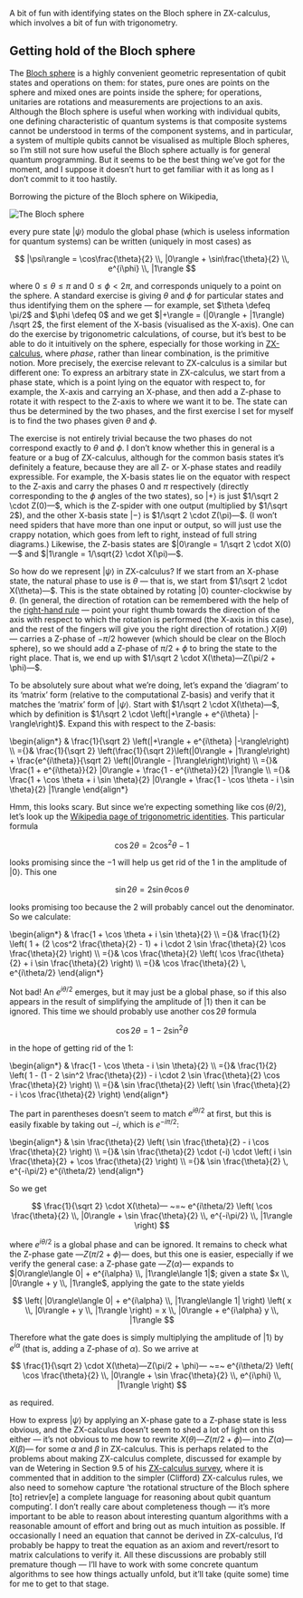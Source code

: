 A bit of fun with identifying states on the Bloch sphere in ZX-calculus, which involves a bit of fun with trigonometry.

## Getting hold of the Bloch sphere

The [Bloch sphere](https://en.wikipedia.org/wiki/Bloch_sphere) is a highly convenient geometric representation of qubit states and operations on them: for states, pure ones are points on the sphere and mixed ones are points inside the sphere; for operations, unitaries are rotations and measurements are projections to an axis.
Although the Bloch sphere is useful when working with individual qubits, one defining characteristic of quantum systems is that composite systems cannot be understood in terms of the component systems, and in particular, a system of multiple qubits cannot be visualised as multiple Bloch spheres, so I’m still not sure how useful the Bloch sphere actually is for general quantum programming.
But it seems to be the best thing we’ve got for the moment, and I suppose it doesn’t hurt to get familiar with it as long as I don’t commit to it too hastily.

Borrowing the picture of the Bloch sphere on Wikipedia,

![The Bloch sphere](https://upload.wikimedia.org/wikipedia/commons/6/6b/Bloch_sphere.svg)

every pure state $|\psi\rangle$ modulo the global phase (which is useless information for quantum systems) can be written (uniquely in most cases) as

$$ |\psi\rangle = \cos\frac{\theta}{2} \\, |0\rangle + \sin\frac{\theta}{2} \\, e^{i\phi} \\, |1\rangle $$

where $0 \leq \theta \leq \pi$ and $0 \leq \phi < 2\pi$, and corresponds uniquely to a point on the sphere.
A standard exercise is giving $\theta$ and $\phi$ for particular states and thus identifying them on the sphere — for example, set $\theta \defeq \pi/2$ and $\phi \defeq 0$ and we get  $|+\rangle = (|0\rangle + |1\rangle) /\sqrt 2$, the first element of the X-basis (visualised as the X-axis).
One can do the exercise by trigonometric calculations, of course, but it’s best to be able to do it intuitively on the sphere, especially for those working in [ZX-calculus](https://en.wikipedia.org/wiki/ZX-calculus), where *phase*, rather than linear combination, is the primitive notion.
More precisely, the exercise relevant to ZX-calculus is a similar but different one:
To express an arbitrary state in ZX-calculus, we start from a phase state, which is a point lying on the equator with respect to, for example, the X-axis and carrying an X-phase, and then add a Z-phase to rotate it with respect to the Z-axis to where we want it to be.
The state can thus be determined by the two phases, and the first exercise I set for myself is to find the two phases given $\theta$ and $\phi$.

The exercise is not entirely trivial because the two phases do not correspond exactly to $\theta$ and $\phi$.
I don’t know whether this in general is a feature or a bug of ZX-calculus, although for the common basis states it’s definitely a feature, because they are all Z- or X-phase states and readily expressible.
For example, the X-basis states lie on the equator with respect to the Z-axis and carry the phases $0$ and $\pi$ respectively (directly corresponding to the $\phi$ angles of the two states), so $|+\rangle$ is just $1/\sqrt 2 \cdot Z(0)—$, which is the Z-spider with one output (multiplied by $1/\sqrt 2$), and the other X-basis state $|-\rangle$ is $1/\sqrt 2 \cdot Z(\pi)—$.
(I won’t need spiders that have more than one input or output, so will just use the crappy notation, which goes from left to right, instead of full string diagrams.)
Likewise, the Z-basis states are $|0\rangle = 1/\sqrt 2 \cdot X(0)—$ and $|1\rangle = 1/\sqrt{2} \cdot X(\pi)—$.

So how do we represent $|\psi\rangle$ in ZX-calculus?
If we start from an X-phase state, the natural phase to use is $\theta$ — that is, we start from $1/\sqrt 2 \cdot X(\theta)—$.
This is the state obtained by rotating $|0\rangle$ counter-clockwise by $\theta$.
(In general, the direction of rotation can be remembered with the help of the [right-hand rule](https://en.wikipedia.org/wiki/Right-hand_rule) — point your right thumb towards the direction of the axis with respect to which the rotation is performed (the X-axis in this case), and the rest of the fingers will give you the right direction of rotation.)
$X(\theta)—$ carries a Z-phase of $-\pi/2$ however (which should be clear on the Bloch sphere), so we should add a Z-phase of $\pi/2 + \phi$ to bring the state to the right place.
That is, we end up with $1/\sqrt 2 \cdot X(\theta)—Z(\pi/2 + \phi)—$.

To be absolutely sure about what we’re doing, let’s expand the ‘diagram’ to its ‘matrix’ form (relative to the computational Z-basis) and verify that it matches the ‘matrix’ form of $|\psi\rangle$.
Start with $1/\sqrt 2 \cdot X(\theta)—$, which by definition is $1/\sqrt 2 \cdot \left(|+\rangle + e^{i\theta} |-\rangle\right)$.
Expand this with respect to the Z-basis:

\begin{align*}
   & \frac{1}{\sqrt 2} \left(|+\rangle + e^{i\theta} |-\rangle\right) \\\\
={}& \frac{1}{\sqrt 2} \left(\frac{1}{\sqrt 2}\left(|0\rangle + |1\rangle\right) + \frac{e^{i\theta}}{\sqrt 2} \left(|0\rangle - |1\rangle\right)\right) \\\\
={}& \frac{1 + e^{i\theta}}{2} |0\rangle + \frac{1 - e^{i\theta}}{2} |1\rangle \\\\
={}& \frac{1 + \cos \theta + i \sin \theta}{2} |0\rangle + \frac{1 - \cos \theta - i \sin \theta}{2} |1\rangle
\end{align*}

Hmm, this looks scary.
But since we’re expecting something like $\cos (\theta/2)$, let’s look up the [Wikipedia page of trigonometric identities](https://en.wikipedia.org/wiki/List_of_trigonometric_identities#Double-angle_formulae).
This particular formula

$$ \cos 2\theta = 2 \cos^2 \theta - 1 $$

looks promising since the $-1$ will help us get rid of the $1$ in the amplitude of $|0\rangle$.
This one

$$ \sin 2\theta = 2 \sin \theta \cos \theta $$

looks promising too because the $2$ will probably cancel out the denominator.
So we calculate:

\begin{align*}
   & \frac{1 + \cos \theta + i \sin \theta}{2} \\\\
={}& \frac{1}{2} \left( 1 + (2 \cos^2 \frac{\theta}{2} - 1) + i \cdot 2 \sin \frac{\theta}{2} \cos \frac{\theta}{2} \right) \\\\
={}& \cos \frac{\theta}{2} \left( \cos \frac{\theta}{2} + i \sin \frac{\theta}{2} \right) \\\\
={}& \cos \frac{\theta}{2} \\, e^{i\theta/2}
\end{align*}

Not bad!
An $e^{i\theta/2}$ emerges, but it may just be a global phase, so if this also appears in the result of simplifying the amplitude of $|1\rangle$ then it can be ignored.
This time we should probably use another $\cos 2\theta$ formula

$$ \cos 2\theta = 1 - 2 \sin^2 \theta $$

in the hope of getting rid of the $1$:

\begin{align*}
   & \frac{1 - \cos \theta - i \sin \theta}{2} \\\\
={}& \frac{1}{2} \left( 1 - (1 - 2 \sin^2 \frac{\theta}{2}) - i \cdot 2 \sin \frac{\theta}{2} \cos \frac{\theta}{2} \right) \\\\
={}& \sin \frac{\theta}{2} \left( \sin \frac{\theta}{2} - i \cos \frac{\theta}{2} \right)
\end{align*}

The part in parentheses doesn’t seem to match $e^{i\theta/2}$ at first, but this is easily fixable by taking out $-i$, which is $e^{-i\pi/2}$:

\begin{align*}
   & \sin \frac{\theta}{2} \left( \sin \frac{\theta}{2} - i \cos \frac{\theta}{2} \right) \\\\
={}& \sin \frac{\theta}{2} \cdot (-i) \cdot \left( i \sin \frac{\theta}{2} + \cos \frac{\theta}{2} \right) \\\\
={}& \sin \frac{\theta}{2} \\, e^{-i\pi/2} e^{i\theta/2}
\end{align*}

So we get

$$ \frac{1}{\sqrt 2} \cdot X(\theta)— ~=~ e^{i\theta/2} \left( \cos \frac{\theta}{2} \\, |0\rangle + \sin \frac{\theta}{2} \\, e^{-i\pi/2} \\, |1\rangle \right) $$

where $e^{i\theta/2}$ is a global phase and can be ignored.
It remains to check what the Z-phase gate $—Z(\pi/2 + \phi)—$ does, but this one is easier, especially if we verify the general case: a Z-phase gate $—Z(\alpha)—$ expands to $|0\rangle\langle 0| + e^{i\alpha} \\, |1\rangle\langle 1|$; given a state $x \\, |0\rangle + y \\, |1\rangle$, applying the gate to the state yields

$$ \left( |0\rangle\langle 0| + e^{i\alpha} \\, |1\rangle\langle 1| \right) \left( x \\, |0\rangle + y \\, |1\rangle \right) = x \\, |0\rangle + e^{i\alpha} y \\, |1\rangle $$

Therefore what the gate does is simply multiplying the amplitude of $|1\rangle$ by $e^{i\alpha}$ (that is, adding a Z-phase of $\alpha$).
So we arrive at

$$ \frac{1}{\sqrt 2} \cdot X(\theta)—Z(\pi/2 + \phi)— ~=~ e^{i\theta/2} \left( \cos \frac{\theta}{2} \\, |0\rangle + \sin \frac{\theta}{2} \\, e^{i\phi} \\, |1\rangle \right) $$

as required.

How to express $|\psi\rangle$ by applying an X-phase gate to a Z-phase state is less obvious, and the ZX-calculus doesn’t seem to shed a lot of light on this either — it’s not obvious to me how to rewrite $X(\theta)—Z(\pi/2 + \phi)—$ into $Z(\alpha)—X(\beta)—$ for some $\alpha$ and $\beta$ in ZX-calculus.
This is perhaps related to the problems about making ZX-calculus complete, discussed for example by van de Wetering in Section 9.5 of his [ZX-calculus survey](https://arxiv.org/abs/2012.13966v1), where it is commented that in addition to the simpler (Clifford) ZX-calculus rules, we also need to somehow capture ‘the rotational structure of the Bloch sphere [to] retriev[e] a complete language for reasoning about qubit quantum computing’.
I don’t really care about completeness though — it’s more important to be able to reason about interesting quantum algorithms with a reasonable amount of effort and bring out as much intuition as possible.
If occasionally I need an equation that cannot be derived in ZX-calculus, I’d probably be happy to treat the equation as an axiom and revert/resort to matrix calculations to verify it.
All these discussions are probably still premature though — I’ll have to work with some concrete quantum algorithms to see how things actually unfold, but it’ll take (quite some) time for me to get to that stage.